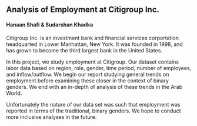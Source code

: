 ## Analysis of Employment at Citigroup Inc.
#### Hanaan Shafi & Sudarshan Khadka

Citigroup Inc. is an investment bank and financial services corportation headquarted in Lower Manhattan, New York. It was founded in 1998, and has grown to become the third largest bank in the United States. <br>

In this project, we study employment at Citigroup. Our dataset contains labor data based on region, role, gender, time period, number of employees, and inflow/outflow. We begin our report studying general trends on employment before examining these closer in the context of binary genders. We end with an in-depth of analysis of these trends in the Arab World.

Unfortunately the nature of our data set was such that employment was reported in terms of the traditional, binary genders. We hope to conduct more inclusive analyses in the future. 

